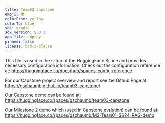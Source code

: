 ```yaml
---
title: Team03 Capstone
emoji: 📚
colorFrom: yellow
colorTo: blue
sdk: gradio
sdk_version: 5.0.1
app_file: app.py
pinned: false
license: bsd-3-clause
---
```

This file is used in the setup of the HuggingFace Space and provides necessary configuration information.
Check out the configuration reference at: https://huggingface.co/docs/hub/spaces-config-reference

For our Capstone project overview and report see the Github Page at: https://gschaumb.github.io/team03-capstone/

Our Capstone demo can be found at: https://huggingface.co/spaces/gschaumb/team03-capstone

Our Milestone 2 demo which (used in Capstone evalution) can be found at: https://huggingface.co/spaces/gschaumb/M2-Team01-SS24-RAG-demo
